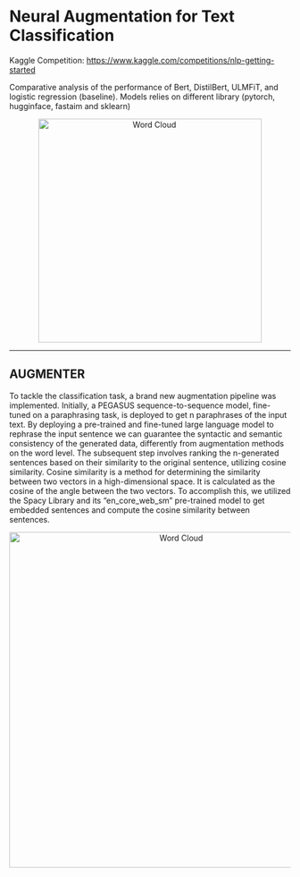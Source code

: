# Neural Augmentation for Text Classification

Kaggle Competition: https://www.kaggle.com/competitions/nlp-getting-started

Comparative analysis of the performance of Bert, DistilBert, ULMFiT, and logistic regression (baseline). Models relies on different library (pytorch, hugginface, fastaim and sklearn)

<p align="center">
  <img width="400" src="https://user-images.githubusercontent.com/91601166/226108539-452887c4-4e4c-48d2-8ea9-c2868d94b41c.png" alt="Word Cloud">
</p>


----------------------------------------------------------------------------------------------------

## AUGMENTER

To tackle the classification task, a brand new augmentation pipeline was implemented. Initially, a PEGASUS sequence-to-sequence model, fine-tuned on a paraphrasing task, is deployed to get n paraphrases of the input text. By deploying a pre-trained and fine-tuned large  language model to rephrase the input sentence we can guarantee the syntactic and semantic consistency of the generated data, differently from augmentation methods on the word level. The subsequent step involves ranking the n-generated sentences based on their similarity to the original sentence, utilizing cosine similarity. Cosine similarity is a method for determining the similarity between two vectors in a high-dimensional space. It is calculated as the cosine of the angle between the two vectors. To accomplish this, we utilized the Spacy Library and its
“en_core_web_sm” pre-trained model to get embedded sentences and compute the cosine similarity between sentences.
<p align="center">
  <img width="600" src="https://user-images.githubusercontent.com/91601166/230159690-04648428-fe80-4f4a-acff-512070ebe854.png" alt="Word Cloud">
</p>

